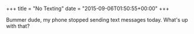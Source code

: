 +++
title = "No Texting"
date = "2015-09-06T01:50:55+00:00"
+++

Bummer dude, my phone stopped sending text messages today. What's up with that?
			